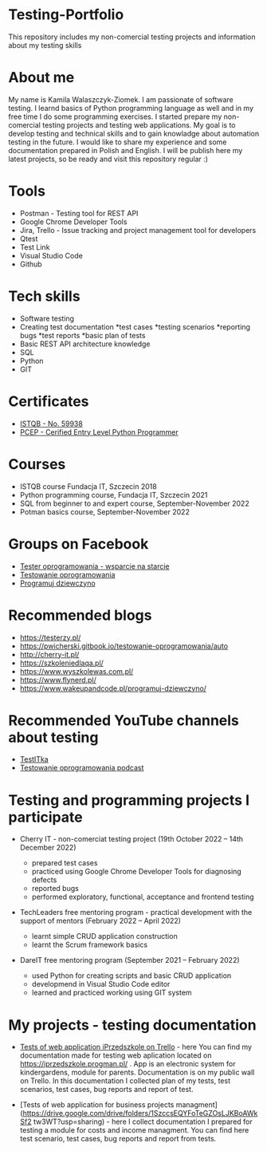# Testing-Portfolio
This repository includes my non-comercial testing projects and information about my testing skills

# About me
My name is Kamila Walaszczyk-Ziomek. I am passionate of software testing. I learnd basics of Python programming language as well and in my free time I do some programming exercises. I started prepare my non-comercial testing projects and testing web applications. My goal is to develop testing and technical skills and to gain knowladge about automation testing in the future. I would like to share my experience and some documentation prepared in Polish and English. I will be publish here my latest projects, so be ready and visit this repository regular :)

# Tools

* Postman - Testing tool for REST API
* Google Chrome Developer Tools
* Jira, Trello - Issue tracking and project management tool for developers
* Qtest
* Test Link
* Visual Studio Code
* Github

# Tech skills

* Software testing
* Creating test documentation
*test cases
*testing scenarios
*reporting bugs
*test reports
*basic plan of tests
* Basic REST API architecture knowledge
* SQL
* Python
* GIT

# Certificates
* [ISTQB - No. 59938](http://scr.istqb.org/?name=Kamila+Walaszczyk-Ziomek&number=59938&orderBy=relevancy&orderDirection=&dateStart=&dateEnd=&expiryStart=&expiryEnd=&certificationBody=&examProvider=&certificationLevel=&country=)
* [PCEP - Cerified Entry Level Python Programmer](https://www.credly.com/badges/db85fb42-345a-4112-8735-ccc37c455266?source=linked_in_profile)

# Courses

* ISTQB course Fundacja IT, Szczecin 2018
* Python programming course, Fundacja IT, Szczecin 2021
* SQL from beginner to and expert course, September-November 2022
* Potman basics course, September-November 2022

# Groups on Facebook

* [Tester oprogramowania - wsparcie na starcie](https://www.facebook.com/groups/417833158717454)
* [Testowanie oprogramowania](https://www.facebook.com/groups/141683635854223)
* [Programuj dziewczyno](https://www.facebook.com/groups/1361091490641914)

# Recommended blogs
* https://testerzy.pl/
* https://pwicherski.gitbook.io/testowanie-oprogramowania/auto
* http://cherry-it.pl/
* https://szkoleniedlaqa.pl/
* https://www.wyszkolewas.com.pl/
* https://www.flynerd.pl/
* https://www.wakeupandcode.pl/programuj-dziewczyno/

# Recommended YouTube channels about testing

* [TestITka](https://www.youtube.com/channel/UCrl6b8MxVxuW06Jba0XYZSg)
* [Testowanie oprogramowania podcast](https://www.youtube.com/playlist?list=PLKQUQ-h24rffw7uDYY1xC87c76P93A758)


# Testing and programming projects I participate

* Cherry IT - non-comerciat testing project  (19th October 2022 – 14th December 2022)
  * prepared test cases
  * practiced using Google Chrome Developer Tools for diagnosing defects
  * reported bugs
  * performed exploratory, functional, acceptance and frontend testing

* TechLeaders free mentoring program - practical development with the support of mentors (February 2022 – April 2022)
  * learnt simple CRUD application construction
  * learnt the Scrum framework basics

* DareIT free mentoring program (September 2021 – February 2022)
  * used Python for creating scripts and basic CRUD application
  * developmend in Visual Studio Code editor
  * learned and practiced working using GIT system

# My projects - testing documentation

* [Tests of web application iPrzedszkole on Trello](https://trello.com/b/UElPfCQQ) - here You can find my documentation made for testing web aplication located on  https://iprzedszkole.progman.pl/ . App is an electronic system for kindergardens, module for parents. Documentation is on my public wall on Trello. In this documentation I collected plan of my tests, test scenarios, test cases, bug reports and report of test. 

* [Tests of web application for business projects managment](https://drive.google.com/drive/folders/1SzccsEQYFoTeGZOsLJKBoAWkSf2 tw3WT?usp=sharing) - here I collect documentation I prepared for testing a module for costs and income managment. You can find here test scenario, test cases, bug reports and report from tests.


